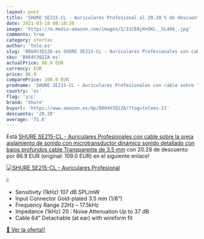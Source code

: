 ```yaml
---
layout: post
title: 'SHURE SE215-CL - Auriculares Profesional al 20.28 % de descuento'
date: 2021-03-18 08:10:20
image: 'https://m.media-amazon.com/images/I/31CE8jH+OKL._SL400_.jpg'
comments: true
category: ofertas
author: 'tole.es'
slug: 'B004V3Q1ZA-es SHURE SE215-CL - Auriculares Profesionales con cable sobre...'
sku: 'B004V3Q1ZA-es'
actualPrice: 86.9 EUR
currency: EUR
price: 86.9
comparePrice: 109.0 EUR
prodname: 'SHURE SE215-CL - Auriculares Profesionales con cable sobre la oreja  aislamiento de sonido con microtransductor dinámico  sonido detallado con bajos profundos  cable Transparente de 3.5 mm'
country: 'es'
flag: '🇪🇸'
brand: 'Shure'
buyurl: 'https://www.amazon.es/dp/B004V3Q1ZA/?tag=tolees-21'
descuento: '20.28'
average: '71.6'
---
```


Está [SHURE SE215-CL - Auriculares Profesionales con cable sobre la oreja  aislamiento de sonido con microtransductor dinámico  sonido detallado con bajos profundos  cable Transparente de 3.5 mm](https://www.amazon.es/dp/B004V3Q1ZA/?tag=tolees-21) con 20.28 de descuento por 86.9 EUR (original: 109.0 EUR) en el siguiente enlace!

[![SHURE SE215-CL - Auriculares Profesional](https://m.media-amazon.com/images/I/31CE8jH+OKL._SL400_.jpg)](https://www.amazon.es/dp/B004V3Q1ZA/?tag=tolees-21)

ℹ️:

- Sensitivity (1kHz) 107 dB SPL/mW
- Input Connector Gold-plated 3.5 mm (1/8”)
- Frequency Range 22Hz – 17.5kHz
- Impedance (1kHz) 20 : Noise Attenuation Up to 37 dB
- Cable 64” Detachable (at ear) with wireform fit

[🛒 Ver la oferta!!](https://www.amazon.es/dp/B004V3Q1ZA/?tag=tolees-21)
